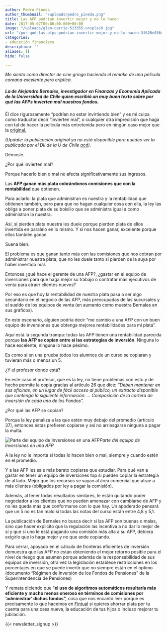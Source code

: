 ```yaml
---
author: Pedro Pineda
author_thumbnail: "/uploads/pedro_pineda.png"
title: Las AFP podrían invertir mejor y no lo hacen
date: 2017-05-07T00:00:00.000+00:00
image: "/uploads/glen-carrie-513355-unsplash.jpg"
url: "/por-qué-las-afps-podrían-invertir-mejor-y-no-lo-hacen-3f620e036402/"
categories:
- educación financiera
description: ''
aliases: []
hide: false

---
```

_Me siento como director de cine gringo haciendo el remake de una película coreana excelente pero críptica._ 

##### La de Alejandro Bernales, investigador en Finanzas y Economía Aplicada de la Universidad de Chile quien escribió un muy buen texto sobre por qué las AFPs invierten mal nuestros fondos.

Él dice rigurosamente “podrían no estar invirtiendo bien” y es mi culpa como traductor decir “invierten mal”, o cualquier otra imprecisión que haga con tal de hacer la película más entretenida pero en ningún caso mejor que la [original.](https://sites.google.com/site/alejandrobernalesfinance/AFPs-y-sus-rentabilidades)

_(Update: la publicación original ya no está disponible pero puedes ver la publicada por el DII de la U de Chile_ [_acá_](http://www.dii.uchile.cl/2017/06/06/alejandro-bernales-por-que-las-afps-podrian-no-estar-invirtiendo-bien-las-pensiones-de-los-chilenos/)_)._

Démosle.

¿Por qué invierten mal?

Porque hacerlo bien o mal no afecta significativamente sus ingresos.

Las **AFP ganan más plata cobrándonos comisiones que con la rentabilidad** que obtienen.

Para aclarlo: la plata que administran es nuestra y la rentabilidad que obtienen también, pero para que no hagan cualquier cosa con ella, la ley las obliga a poner plata de su bolsillo que se administra igual a como administran la nuestra.

Así, si pierden plata nuestra les duele porque pierden plata de ellos invertida en paralelo en lo mismo. Y si nos hacen ganar, excelente porque ellos también ganan.

Suena bien.

El problema es que ganan tanto más con las comisiones que nos cobran por administrar nuestra plata, que no les duele tanto si pierden de la suya por haber invertido mal.

Entonces ¿qué hace el gerente de una AFP?, ¿gastar en el equipo de inversiones para que haga mejor su trabajo o contratar más ejecutivos de venta para atraer clientes nuevos?

Por eso es que hoy la rentabilidad de nuestra plata pasa a ser algo secundario en el negocio de las AFP, más preocupadas de las sucursales y el sueldo de los equipos de venta (en aumento como muestra Bernales en sus gráficos).

En este escenario, alguien podría decir “me cambio a una AFP con un buen equipo de inversiones que obtenga mejores rentabilidades para mi plata”.

Aquí está la segunda trampa: todas las AFP tienen una rentabilidad parecida porque **las AFP se copian entre sí las estrategias de inversión**. Ninguna lo hace excelente, ninguna lo hace pésimo.

Es como si en una prueba todos los alumnos de un curso se copiaran y tuvieran más o menos un 5.

¿Y el profesor donde está?

En este caso el profesor, que es la ley, no tiene problemas con esto y de hecho permite la copia gracias al artículo 26 que dice: _“Deben mantener en sus oficinas, en un lugar de fácil acceso al público, un extracto disponible que contenga la siguiente información: … Composición de la cartera de inversión de cada uno de los Fondos”._

¿Por qué las AFP se copian?

Porque la ley penaliza a las que estén muy debajo del promedio (artículo 37), entonces éstas prefieren copiarse y así no arriesgarse ninguna a pagar la multa.

![Parte del equipo de Inversiones en una AFP](/uploads/por-qué-las-a8063.jpeg)_Parte del equipo de Inversiones en una AFP_

A la ley no le importa si todas lo hacen bien o mal, siempre y cuando estén en el promedio.

Y a las AFP les sale más barato copiarse que estudiar. Para qué van a gastar en tener un equipo de inversiones top si pueden copiar la estrategia de al lado. Mejor que los recursos se vayan al área comercial que atrae a más clientes (obligados por ley a pagar la comisión).

Además, al tener todas resultados similares, le están quitando poder negociador a los clientes que no pueden amenazar con cambiarse de AFP y no les queda más que conformarse con lo que hay. Un apoderado pensará que un 5 no es tan malo si todas las notas del curso están entre 4,8 y 5,1.

La publicación de Bernales no busca decir si las AFP son buenas o malas, sino que hacer explícito que la regulación las incentiva a no dar lo mejor de sí y que si uno le está pagando una comisión más alta a su AFP, debiera exigirle que lo haga mejor y no que ande copiando.

Para cerrar, apoyado en el cálculo de fronteras eficientes de inversión demuestra que las AFP no están obteniendo el mejor retorno posible para el nivel de riesgo que asumen porque además de la responsabilidad de sus equipos de inversión, otra vez la legislación establece restricciones en los porcentajes en que se puede invertir que no siempre están en el óptimo (documento “Régimen de Inversión de los Fondos de Pensiones” de la Superintendencia de Pensiones)

Y remata diciendo que “**el uso de algoritmos automáticos resultaría más eficiente y mucho menos oneroso en términos de comisiones por ‘administrar’ dichos fondos”,** cosa que nos encantó leer porque es precisamente lo que hacemos en [Fintual](https://fintual.cl/) si quieres ahorrar plata por tu cuenta para una casa nueva, la educación de tus hijos o incluso mejorar tu jubilación.

{{< newsletter_signup >}}